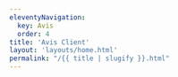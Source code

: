 ```yaml
---
eleventyNavigation:
  key: Avis
  order: 4
title: 'Avis Client'
layout: 'layouts/home.html'
permalink: "/{{ title | slugify }}.html"
---
```

